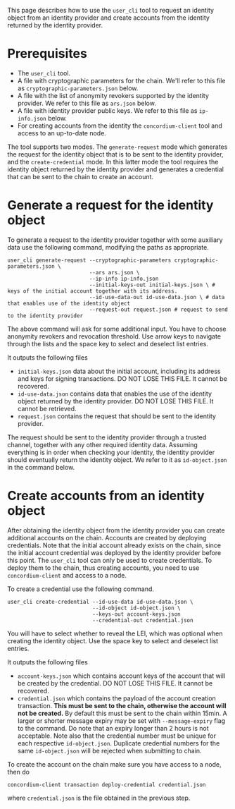 This page describes how to use the `user_cli` tool to request an identity object from an identity provider and create accounts from the identity returned by the identity provider.

# Prerequisites

- The `user_cli` tool.
- A file with cryptographic parameters for the chain. We'll refer to this file as `cryptographic-parameters.json` below.
- A file with the list of anonymity revokers supported by the identity provider. We refer to this file as `ars.json` below.
- A file with identity provider public keys. We refer to this file as `ip-info.json` below.
- For creating accounts from the identity the `concordium-client` tool and access to an up-to-date node.

The tool supports two modes. The `generate-request` mode which generates the request for the identity object that is to be sent to the identity provider, and the `create-credential` mode.
In this latter mode the tool requires the identity object returned by the identity provider and generates a credential that can be sent to the chain to create an account.

# Generate a request for the identity object

To generate a request to the identity provider together with some auxiliary data use the following command, modifying the paths as appropriate.
```console
user_cli generate-request --cryptographic-parameters cryptographic-parameters.json \
                          --ars ars.json \
                          --ip-info ip-info.json
                          --initial-keys-out initial-keys.json \ # keys of the initial account together with its address.
                          --id-use-data-out id-use-data.json \ # data that enables use of the identity object
                          --request-out request.json # request to send to the identity provider
```
The above command will ask for some additional input. You have to choose anonymity revokers and revocation threshold. Use arrow keys to navigate through the lists and the space key to select and deselect list entries. 

It outputs the following files
- `initial-keys.json` data about the initial account, including its address and keys for signing transactions. DO NOT LOSE THIS FILE. It cannot be recovered.
- `id-use-data.json` contains data that enables the use of the identity object returned by the identity provider. DO NOT LOSE THIS FILE. It cannot be retrieved.
- `request.json` contains the request that should be sent to the identity provider.

The request should be sent to the identity provider through a trusted channel, together with any other required identity data. Assuming everything is in order when checking your identity, the identity provider should eventually return the identity object. We refer to it as `id-object.json` in the command below.

# Create accounts from an identity object

After obtaining the identity object from the identity provider you can create additional accounts on the chain. Accounts are created by deploying credentials. Note that the initial account already exists on the chain, since the initial account credential was deployed by the identity provider before this point.
The `user_cli` tool can only be used to create credentials. To deploy them to the chain, thus creating accounts, you need to use `concordium-client` and access to a node.

To create a credential use the following command.
```console
user_cli create-credential --id-use-data id-use-data.json \
                           --id-object id-object.json \
                           --keys-out account-keys.json
                           --credential-out credential.json
```
You will have to select whether to reveal the LEI, which was optional when creating the identity object. Use the space key to select and deselect list entries. 

It outputs the following files
- `account-keys.json` which contains account keys of the account that will be created by the credential. DO NOT LOSE THIS FILE. It cannot be recovered.
- `credential.json` which contains the payload of the account creation transaction. **This must be sent to the chain, otherwise the account will not be created.**
By default this must be sent to the chain within 15min. A larger or shorter message expiry may be set with `--message-expiry` flag to the command.
Do note that an expiry longer than 2 hours is not acceptable. Note also that the credential number must be unique for each respective `id-object.json`. Duplicate credential numbers for the same `id-object.json` will be rejected when submitting to chain.

To create the account on the chain make sure you have access to a node, then do
```console
concordium-client transaction deploy-credential credential.json
```
where `credential.json` is the file obtained in the previous step.

